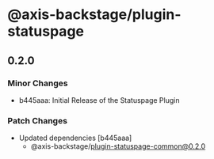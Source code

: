 # @axis-backstage/plugin-statuspage

## 0.2.0

### Minor Changes

- b445aaa: Initial Release of the Statuspage Plugin

### Patch Changes

- Updated dependencies [b445aaa]
  - @axis-backstage/plugin-statuspage-common@0.2.0
